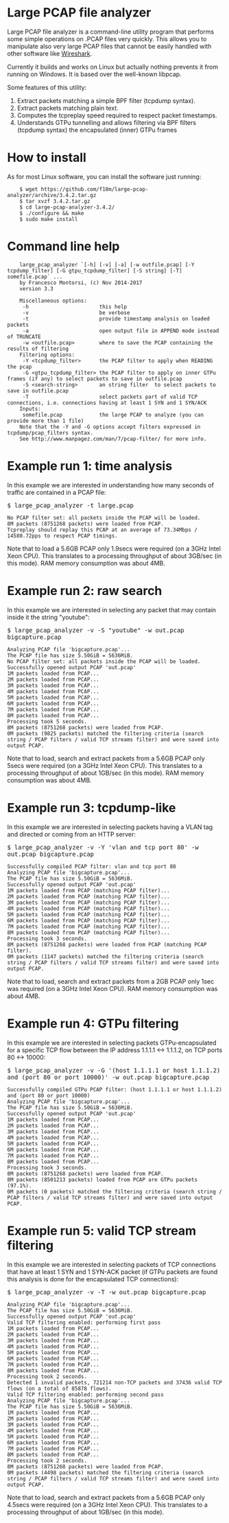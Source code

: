 # Large PCAP file analyzer
Large PCAP file analyzer is a command-line utility program that performs some simple operations
on .PCAP files very quickly. This allows you to manipulate also very large PCAP files 
that cannot be easily handled with other software like <a href="https://www.wireshark.org/">Wireshark</a>.

Currently it builds and works on Linux but actually nothing prevents it from running on Windows.
It is based over the well-known libpcap.

Some features of this utility: 

1. Extract packets matching a simple BPF filter (tcpdump syntax).
2. Extract packets matching plain text.
3. Computes the tcpreplay speed required to respect packet timestamps.
4. Understands GTPu tunnelling and allows filtering via BPF filters (tcpdump syntax) the encapsulated (inner) GTPu frames


# How to install

As for most Linux software, you can install the software just running:

```
	$ wget https://github.com/f18m/large-pcap-analyzer/archive/3.4.2.tar.gz
	$ tar xvzf 3.4.2.tar.gz
	$ cd large-pcap-analyzer-3.4.2/
	$ ./configure && make
	$ sudo make install
```


# Command line help

```
	large_pcap_analyzer `[-h] [-v] [-a] [-w outfile.pcap] [-Y tcpdump_filter] [-G gtpu_tcpdump_filter] [-S string] [-T] somefile.pcap` ...
	by Francesco Montorsi, (c) Nov 2014-2017
	version 3.3
	
	Miscellaneous options:
	 -h                       this help
	 -v                       be verbose
	 -t                       provide timestamp analysis on loaded packets
	 -a                       open output file in APPEND mode instead of TRUNCATE
	 -w <outfile.pcap>        where to save the PCAP containing the results of filtering
	Filtering options:
	 -Y <tcpdump_filter>      the PCAP filter to apply when READING the pcap
	 -G <gtpu_tcpdump_filter> the PCAP filter to apply on inner GTPu frames (if any) to select packets to save in outfile.pcap
	 -S <search-string>       an string filter  to select packets to save in outfile.pcap
	 -T                       select packets part of valid TCP connections, i.e. connections having at least 1 SYN and 1 SYN/ACK
	Inputs:
	 somefile.pcap            the large PCAP to analyze (you can provide more than 1 file)
	Note that the -Y and -G options accept filters expressed in tcpdump/pcap_filters syntax.
	See http://www.manpagez.com/man/7/pcap-filter/ for more info.
```

# Example run 1: time analysis

In this example we are interested in understanding how many seconds of traffic are contained in a PCAP file:

<tt>
	$ large_pcap_analyzer -t large.pcap 
	
	No PCAP filter set: all packets inside the PCAP will be loaded.
	8M packets (8751268 packets) were loaded from PCAP.
	Tcpreplay should replay this PCAP at an average of 73.34Mbps / 14580.72pps to respect PCAP timings.
</tt>

Note that to load a 5.6GB PCAP only 1.9secs were required (on a 3GHz Intel Xeon CPU).
This translates to a processing throughput of about 3GB/sec (in this mode).
RAM memory consumption was about 4MB.


# Example run 2: raw search

In this example we are interested in selecting any packet that may contain inside it the string "youtube":

<tt>
	$ large_pcap_analyzer -v -S "youtube" -w out.pcap bigcapture.pcap
	
	Analyzing PCAP file 'bigcapture.pcap'...
	The PCAP file has size 5.50GiB = 5636MiB.
	No PCAP filter set: all packets inside the PCAP will be loaded.
	Successfully opened output PCAP 'out.pcap'
	1M packets loaded from PCAP...
	2M packets loaded from PCAP...
	3M packets loaded from PCAP...
	4M packets loaded from PCAP...
	5M packets loaded from PCAP...
	6M packets loaded from PCAP...
	7M packets loaded from PCAP...
	8M packets loaded from PCAP...
	Processing took 5 seconds.
	8M packets (8751268 packets) were loaded from PCAP.
	0M packets (9825 packets) matched the filtering criteria (search string / PCAP filters / valid TCP streams filter) and were saved into output PCAP.
</tt>

Note that to load, search and extract packets from a 5.6GB PCAP only 5secs were required (on a 3GHz Intel Xeon CPU).
This translates to a processing throughput of about 1GB/sec (in this mode).
RAM memory consumption was about 4MB.


# Example run 3: tcpdump-like

In this example we are interested in selecting packets having a VLAN tag and directed or coming from an HTTP server:

<tt>
    $ large_pcap_analyzer -v -Y 'vlan and tcp port 80' -w out.pcap bigcapture.pcap
    
	Successfully compiled PCAP filter: vlan and tcp port 80
	Analyzing PCAP file 'bigcapture.pcap'...
	The PCAP file has size 5.50GiB = 5636MiB.
	Successfully opened output PCAP 'out.pcap'
	1M packets loaded from PCAP (matching PCAP filter)...
	2M packets loaded from PCAP (matching PCAP filter)...
	3M packets loaded from PCAP (matching PCAP filter)...
	4M packets loaded from PCAP (matching PCAP filter)...
	5M packets loaded from PCAP (matching PCAP filter)...
	6M packets loaded from PCAP (matching PCAP filter)...
	7M packets loaded from PCAP (matching PCAP filter)...
	8M packets loaded from PCAP (matching PCAP filter)...
	Processing took 3 seconds.
	8M packets (8751268 packets) were loaded from PCAP (matching PCAP filter).
	0M packets (1147 packets) matched the filtering criteria (search string / PCAP filters / valid TCP streams filter) and were saved into output PCAP.
</tt>

Note that to load, search and extract packets from a 2GB PCAP only 1sec was required (on a 3GHz Intel Xeon CPU).
RAM memory consumption was about 4MB.


# Example run 4: GTPu filtering

In this example we are interested in selecting packets GTPu-encapsulated for a specific TCP flow between the
IP address 1.1.1.1 <-> 1.1.1.2, on TCP ports 80 <-> 10000:

<tt>
    $ large_pcap_analyzer -v -G '(host 1.1.1.1 or host 1.1.1.2) and (port 80 or port 10000)' -w out.pcap bigcapture.pcap
    
	Successfully compiled GTPu PCAP filter: (host 1.1.1.1 or host 1.1.1.2) and (port 80 or port 10000)
	Analyzing PCAP file 'bigcapture.pcap'...
	The PCAP file has size 5.50GiB = 5636MiB.
	Successfully opened output PCAP 'out.pcap'
	1M packets loaded from PCAP...
	2M packets loaded from PCAP...
	3M packets loaded from PCAP...
	4M packets loaded from PCAP...
	5M packets loaded from PCAP...
	6M packets loaded from PCAP...
	7M packets loaded from PCAP...
	8M packets loaded from PCAP...
	Processing took 3 seconds.
	8M packets (8751268 packets) were loaded from PCAP.
	8M packets (8501213 packets) loaded from PCAP are GTPu packets (97.1%).
	0M packets (0 packets) matched the filtering criteria (search string / PCAP filters / valid TCP streams filter) and were saved into output PCAP.
</tt>


# Example run 5: valid TCP stream filtering

In this example we are interested in selecting packets of TCP connections that have at least 1 SYN and 1 SYN-ACK packet
(if GTPu packets are found this analysis is done for the encapsulated TCP connections):

<tt>
    $ large_pcap_analyzer -v -T -w out.pcap bigcapture.pcap
    
	Analyzing PCAP file 'bigcapture.pcap'...
	The PCAP file has size 5.50GiB = 5636MiB.
	Successfully opened output PCAP 'out.pcap'
	Valid TCP filtering enabled: performing first pass
	1M packets loaded from PCAP...
	2M packets loaded from PCAP...
	3M packets loaded from PCAP...
	4M packets loaded from PCAP...
	5M packets loaded from PCAP...
	6M packets loaded from PCAP...
	7M packets loaded from PCAP...
	8M packets loaded from PCAP...
	Processing took 2 seconds.
	Detected 1 invalid packets, 721214 non-TCP packets and 37436 valid TCP flows (on a total of 85878 flows).
	Valid TCP filtering enabled: performing second pass
	Analyzing PCAP file 'bigcapture.pcap'...
	The PCAP file has size 5.50GiB = 5636MiB.
	1M packets loaded from PCAP...
	2M packets loaded from PCAP...
	3M packets loaded from PCAP...
	4M packets loaded from PCAP...
	5M packets loaded from PCAP...
	6M packets loaded from PCAP...
	7M packets loaded from PCAP...
	8M packets loaded from PCAP...
	Processing took 2 seconds.
	8M packets (8751268 packets) were loaded from PCAP.
	0M packets (4498 packets) matched the filtering criteria (search string / PCAP filters / valid TCP streams filter) and were saved into output PCAP.
</tt>

Note that to load, search and extract packets from a 5.6GB PCAP only 4.5secs were required (on a 3GHz Intel Xeon CPU).
This translates to a processing throughput of about 1GB/sec (in this mode).
